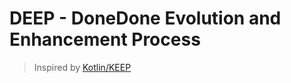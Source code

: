 # DEEP - DoneDone Evolution and Enhancement Process

> Inspired by [Kotlin/KEEP](https://github.com/Kotlin/KEEP)
